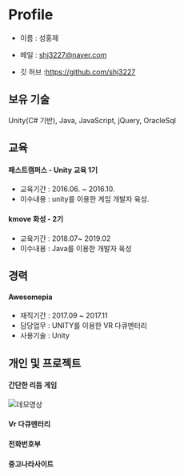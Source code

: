 # Profile

 - 이름 : 성홍제
  - 메일 : shj3227@naver.com

 
 - 깃 허브 :https://github.com/shj3227
 
 ## 보유 기술
 
 Unity(C# 기반), Java, JavaScript, jQuery, OracleSql
 
 ## 교육
 
 #### 패스트캠퍼스 -  Unity 교육 1기
 * 교육기간 : 2016.06. ~ 2016.10.
 * 이수내용 : unity를 이용한 게임 개발자 육성.
 
 #### kmove 화성 - 2기
 * 교육기간 : 2018.07~ 2019.02
 * 이수내용 : Java를 이용한 개발자 육성
 
 ## 경력
 #### Awesomepia 

 - 재직기간 : 2017.09 ~ 2017.11
 - 담당업무 : UNITY를 이용한 VR 다큐멘터리
 - 사용기술 : Unity
 
 ## 개인 및 프로젝트
 
 #### 간단한 리듬 게임
 
 ![데모영상](https://github.com/shj3227/Profile/blob/master/ProjectImage/UnityRhythmGame.gif)<br>
 
 #### Vr 다큐멘터리
 
 #### 전화번호부
 
 #### 중고나라사이트
 
 
 
